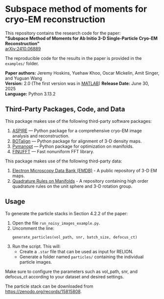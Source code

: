 # Subspace method of moments for cryo-EM reconstruction

This repository contains the research code for the paper:  
**"Subspace Method of Moments for Ab Initio 3-D Single-Particle Cryo-EM Reconstruction"**  
[arXiv:2410.06889](https://arxiv.org/abs/2410.06889)

The reproducible code for the results in the paper is provided in the `examples/` folder.

**Paper authors:** Jeremy Hoskins, Yuehaw Khoo, Oscar Mickelin, Amit Singer, and Yuguan Wang  
**Version:** 2.0  (The first version was in [MATLAB](https://github.com/wangyuguan/subspace_MoM_matlab]))
**Release Date:** June 30, 2025  
**Language:** Python 3.13.2


## Third-Party Packages, Code, and Data

This package makes use of the following third-party software packages:

1. [ASPIRE](https://github.com/PrincetonUniversity/aspire) — Python package for a comprehensive cryo-EM image analysis and reconstruction.
2. [BOTalign](https://github.com/RuiyiYang/BOTalign) — Python package for alignment of 3-D density maps.
3. [Pymanopt](https://pymanopt.org/) — Python package for optimization on manifolds.
4. [FINUFFT](https://finufft.readthedocs.io/en/latest/) — Fast nonuniform FFT library.

This package makes use of the following third-party data:

1. [Electron Microscopy Data Bank (EMDB)](https://www.ebi.ac.uk/emdb/) - A public repository of 3-D EM maps.
2. [Quadrature Rules on Manifolds](https://www-user.tu-chemnitz.de/~potts/workgroup/graef/quadrature/index.php.en) - A repository containing high order quadrature rules on the unit sphere and 3-D rotation group.

## Usage

To generate the particle stacks in Section 4.2.2 of the paper:

1. Open the file `run_noisy_images_example.py`.
2. Uncomment the line:
   ```python
   generate_particles(vol_path, snr, batch_size, defocus_ct)
3. Run the script. This will:
   - Create a `.star` file that can be used as input for RELION.
   - Generate a folder named `particles/` containing the individual particle images.

Make sure to configure the parameters such as vol_path, snr, and defocus_ct according to your dataset and desired settings.

The particle stack can be downloaded from https://zenodo.org/records/15815808.